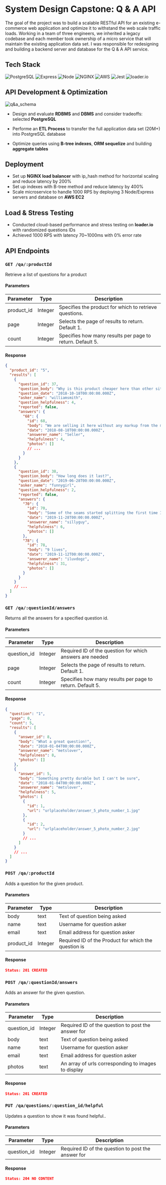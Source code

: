 # System Design Capstone: Q & A API

The goal of the project was to build a scalable RESTful API for an existing e-commerce web application and optimize it to withstand the web scale traffic loads. Working in a team of three engineers, we inherited a legacy codebase and each member took ownership of a micro service that will maintain the existing application data set. I was responsible for redesigning and building a backend server and database for the Q & A API service.

## Tech Stack

![PostgreSQL](https://img.shields.io/badge/-PostgreSQL-0064a5?logo=postgresql&logoColor=white&style=for-the-badge)
![Express](https://img.shields.io/badge/-Express-DCDCDC?logo=express&logoColor=black&style=for-the-badge)
![Node](https://img.shields.io/badge/-Node-9ACD32?logo=node.js&logoColor=white&style=for-the-badge)
![NGINX](https://img.shields.io/badge/-NGINX-009900?logo=nginx&logoColor=white&style=for-the-badge)
![AWS](https://img.shields.io/badge/-AWS-232F3E?logo=amazonaws&logoColor=white&style=for-the-badge)
![Jest](https://img.shields.io/badge/-Jest-C21325?logo=jest&logoColor=white&style=for-the-badge)
![loader.io](https://img.shields.io/badge/-loader.io-6495ED?logo=loader.io&logoColor=white&style=for-the-badge)

## API Development & Optimization

![q&a_schema](schema.png)

- Design and evaluate **RDBMS** and **DBMS** and consider tradeoffs: selected **PostgreSQL**

- Performe an **ETL Process** to transfer the full application data set (20M+) into PostgreSQL database

- Optimize queries using **B-tree indexes**, **ORM sequelize** and building **aggregate tables**

## Deployment

- Set up **NGINX load balancer** with ip_hash method for horizontal scaling and reduce latency by 200%
- Set up indexes with B-tree method and reduce latency by 400%
- Scale microservice to handle 1000 RPS by deploying 3 Node/Express servers and database on **AWS EC2**

## Load & Stress Testing

- Conducted cloud-based performance and stress testing on **loader.io** with randomized questions IDs
- Achieved 1000 RPS with latency 70~1000ms with 0% error rate

## API Endpoints

### `GET /qa/:productId`

Retrieve a list of questions for a product

#### Parameters

| Parameter  | Type    | Description                                               |
| ---------- | ------- | --------------------------------------------------------- |
| product_id | Integer | Specifies the product for which to retrieve questions.    |
| page       | Integer | Selects the page of results to return. Default 1.         |
| count      | Integer | Specifies how many results per page to return. Default 5. |

#### Response

```json
{
  "product_id": "5",
  "results": [
    {
      "question_id": 37,
      "question_body": "Why is this product cheaper here than other sites?",
      "question_date": "2018-10-18T00:00:00.000Z",
      "asker_name": "williamsmith",
      "question_helpfulness": 4,
      "reported": false,
      "answers": {
        "68": {
          "id": 68,
          "body": "We are selling it here without any markup from the middleman!",
          "date": "2018-08-18T00:00:00.000Z",
          "answerer_name": "Seller",
          "helpfulness": 4,
          "photos": []
          // ...
        }
      }
    },
    {
      "question_id": 38,
      "question_body": "How long does it last?",
      "question_date": "2019-06-28T00:00:00.000Z",
      "asker_name": "funnygirl",
      "question_helpfulness": 2,
      "reported": false,
      "answers": {
        "70": {
          "id": 70,
          "body": "Some of the seams started splitting the first time I wore it!",
          "date": "2019-11-28T00:00:00.000Z",
          "answerer_name": "sillyguy",
          "helpfulness": 6,
          "photos": []
        },
        "78": {
          "id": 78,
          "body": "9 lives",
          "date": "2019-11-12T00:00:00.000Z",
          "answerer_name": "iluvdogz",
          "helpfulness": 31,
          "photos": []
        }
      }
    }
    // ...
  ]
}
```

### `GET /qa/:questionId/answers`

Returns all the answers for a specified question id.

#### Parameters

| Parameter   | Type    | Description                                               |
| ----------- | ------- | --------------------------------------------------------- |
| question_id | Integer | Required ID of the question for which answers are needed  |
| page        | Integer | Selects the page of results to return. Default 1.         |
| count       | Integer | Specifies how many results per page to return. Default 5. |

#### Response

```json
{
  "question": "1",
  "page": 0,
  "count": 5,
  "results": [
    {
      "answer_id": 8,
      "body": "What a great question!",
      "date": "2018-01-04T00:00:00.000Z",
      "answerer_name": "metslover",
      "helpfulness": 8,
      "photos": []
    },
    {
      "answer_id": 5,
      "body": "Something pretty durable but I can't be sure",
      "date": "2018-01-04T00:00:00.000Z",
      "answerer_name": "metslover",
      "helpfulness": 5,
      "photos": [
        {
          "id": 1,
          "url": "urlplaceholder/answer_5_photo_number_1.jpg"
        },
        {
          "id": 2,
          "url": "urlplaceholder/answer_5_photo_number_2.jpg"
        }
        // ...
      ]
    }
    // ...
  ]
}
```

### `POST /qa/:productId`

Adds a question for the given product.

#### Parameters

| Parameter  | Type    | Description                                          |
| ---------- | ------- | ---------------------------------------------------- |
| body       | text    | Text of question being asked                         |
| name       | text    | Username for question asker                          |
| email      | text    | Email address for question asker                     |
| product_id | Integer | Required ID of the Product for which the question is |

#### Response

```json
Status: 201 CREATED
```

### `POST /qa/:questionId/answers`

Adds an answer for the given question.

#### Parameters

| Parameter   | Type    | Description                                         |
| ----------- | ------- | --------------------------------------------------- |
| question_id | Integer | Required ID of the question to post the answer for  |
| body        | text    | Text of question being asked                        |
| name        | text    | Username for question asker                         |
| email       | text    | Email address for question asker                    |
| photos      | text    | An array of urls corresponding to images to display |

#### Response

```json
Status: 201 CREATED
```

### `PUT /qa/questions/:question_id/helpful`

Updates a question to show it was found helpful..

#### Parameters

| Parameter   | Type    | Description                                        |
| ----------- | ------- | -------------------------------------------------- |
| question_id | Integer | Required ID of the question to post the answer for |

#### Response

```json
Status: 204 NO CONTENT
```
